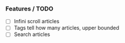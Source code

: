 ### Features / TODO

- [ ] Infini scroll articles
- [ ] Tags tell how many articles, upper bounded
- [ ] Search articles
